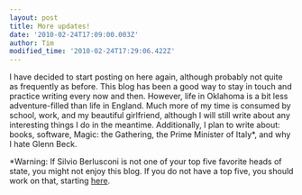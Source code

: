 ```yaml
---
layout: post
title: More updates!
date: '2010-02-24T17:09:00.003Z'
author: Tim
modified_time: '2010-02-24T17:29:06.422Z'
---
```


I have decided to start posting on here again, although probably not quite as frequently as before. This blog has been a good way to stay in touch and practice writing every now and then. However, life in Oklahoma is a bit less adventure-filled than life in England. Much more of my time is consumed by school, work, and my beautiful girlfriend, although I will still write about any interesting things I do in the meantime. Additionally, I plan to write about: books, software, Magic: the Gathering, the Prime Minister of Italy*, and why I hate Glenn Beck.  
   
*Warning: If Silvio Berlusconi is not one of your top five favorite heads of state, you might not enjoy this blog. If you do not have a top five, you should work on that, starting <a href="http://en.wikipedia.org/wiki/Silvio_Berlusconi#Legal_problems">here</a>.

